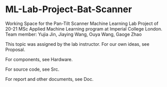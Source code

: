 # ML-Lab-Project-Bat-Scanner
Working Space for the Pan-Tilt Scanner Machine Learning Lab Project of 20-21 MSc Applied Machine Learning program at Imperial College London.
Team member: Yujia Jin, Jiaying Wang, Ouya Wang, Gaoge Zhao

This topic was assigned by the lab instructor. For our own ideas, see Proposal.

For components, see Hardware.

For source code, see Src.

For report and other documents, see Doc.
